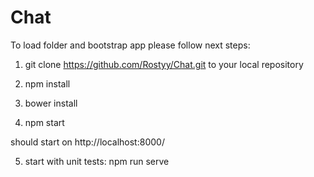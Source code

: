 # Chat

To load folder and bootstrap app please follow next steps:

1. git clone https://github.com/Rostyy/Chat.git to your local repository

2. npm install

3. bower install

4. npm start

should start on http://localhost:8000/

5. start with unit tests: npm run serve
